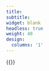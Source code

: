 ```yaml
---
title:
subtitle:
widget: blank
headless: true
weight: 40
design:
  columns: '1'
---
```


{{<gallery>}}
